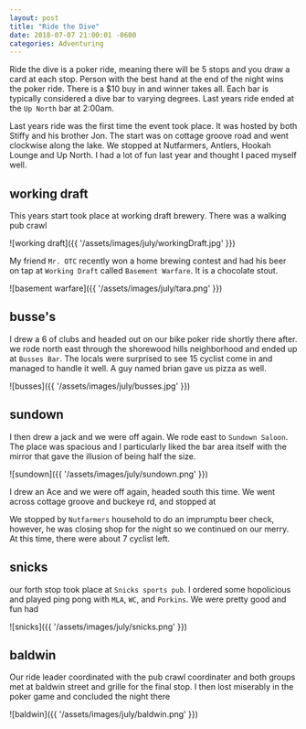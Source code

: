```yaml
---
layout: post
title: "Ride the Dive"
date: 2018-07-07 21:00:01 -0600
categories: Adventuring 
---
```



Ride the dive is a poker ride, meaning there will be 5 stops and you draw a card at each stop. Person with the best hand at the end of the night wins the poker ride. There is a $10 buy in and winner takes all. Each bar is typically considered a dive bar to varying degrees. Last years ride ended at the `Up North` bar at 2:00am.

Last years ride was the first time the event took place. It was hosted by both Stiffy and his brother Jon. The start was on cottage groove road and went clockwise along the lake. We stopped at Nutfarmers, Antlers, Hookah Lounge and Up North. I had a lot of fun last year and thought I paced myself well.
 
## working draft
This years start took place at working draft brewery. There was a walking pub crawl

![working draft]({{ '/assets/images/july/workingDraft.jpg' }})

My friend `Mr. OTC` recently won a home brewing contest and had his beer on tap at `Working Draft` called `Basement Warfare`. It is a chocolate stout.

![basement warfare]({{ '/assets/images/july/tara.png' }})

## busse's
I drew a 6 of clubs and headed out on our bike poker ride shortly there after. we rode north east through the shorewood hills neighborhood and ended up at `Busses Bar`. The locals were surprised to see 15 cyclist come in and managed to handle it well. A guy named brian gave us pizza as well. 

![busses]({{ '/assets/images/july/busses.jpg' }})

## sundown
I then drew a jack and we were off again. We rode east to `Sundown Saloon`. The place was spacious and I particularly liked the bar area itself with the mirror that gave the illusion of being half the size. 

![sundown]({{ '/assets/images/july/sundown.png' }})

I drew an Ace and we were off again, headed south this time. We went across cottage groove and buckeye rd, and stopped at 

We stopped by `Nutfarmers` household to do an imprumptu beer check, however, he was closing shop for the night so we continued on our merry. At this time, there were about 7 cyclist left. 

## snicks
our forth stop took place at `Snicks sports pub`. I ordered some hopolicious and played ping pong with `MLA`, `WC`, and `Porkins`. We were pretty good and fun had 

![snicks]({{ '/assets/images/july/snicks.png' }})

## baldwin
Our ride leader coordinated with the pub crawl coordinater and both groups met at baldwin street and grille for the final stop. I then lost miserably in the poker game and concluded the night there

![baldwin]({{ '/assets/images/july/baldwin.png' }})


